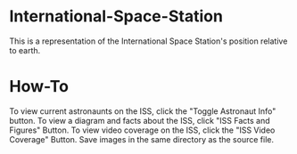 # International-Space-Station
This is a representation of the International Space Station's position relative to earth.

# How-To
To view current astronaunts on the ISS, click the "Toggle Astronaut Info" button. To view a diagram and facts about the ISS, click "ISS Facts and Figures" Button.
To view video coverage on the ISS, click the "ISS Video Coverage" Button. Save images in the same directory as the source file.

